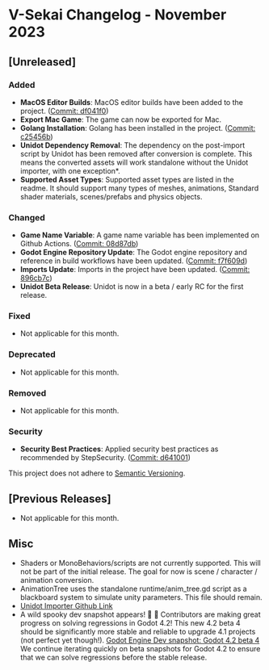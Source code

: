 # V-Sekai Changelog - November 2023

## [Unreleased]

### Added

- **MacOS Editor Builds**: MacOS editor builds have been added to the project. ([Commit: df041f0](https://github.com/V-Sekai/v-sekai-game/commit/df041f0))
- **Export Mac Game**: The game can now be exported for Mac.
- **Golang Installation**: Golang has been installed in the project. ([Commit: c25456b](https://github.com/V-Sekai/v-sekai-game/commit/c25456b))
- **Unidot Dependency Removal**: The dependency on the post-import script by Unidot has been removed after conversion is complete. This means the converted assets will work standalone without the Unidot importer, with one exception\*.
- **Supported Asset Types**: Supported asset types are listed in the readme. It should support many types of meshes, animations, Standard shader materials, scenes/prefabs and physics objects.

### Changed

- **Game Name Variable**: A game name variable has been implemented on Github Actions. ([Commit: 08d87db](https://github.com/V-Sekai/v-sekai-game/commit/08d87db))
- **Godot Engine Repository Update**: The Godot engine repository and reference in build workflows have been updated. ([Commit: f7f609d](https://github.com/V-Sekai/v-sekai-game/commit/f7f609d))
- **Imports Update**: Imports in the project have been updated. ([Commit: 896cb7c](https://github.com/V-Sekai/v-sekai-game/commit/896cb7c))
- **Unidot Beta Release**: Unidot is now in a beta / early RC for the first release.

### Fixed

- Not applicable for this month.

### Deprecated

- Not applicable for this month.

### Removed

- Not applicable for this month.

### Security

- **Security Best Practices**: Applied security best practices as recommended by StepSecurity. ([Commit: d641001](https://github.com/V-Sekai/v-sekai-game/commit/d641001))

This project does not adhere to [Semantic Versioning](https://semver.org/spec/v2.0.0.html).

## [Previous Releases]

- Not applicable for this month.

## Misc

- Shaders or MonoBehaviors/scripts are not currently supported. This will not be part of the initial release. The goal for now is scene / character / animation conversion.
- AnimationTree uses the standalone runtime/anim_tree.gd script as a blackboard system to simulate unity parameters. This file should remain.
- [Unidot Importer Github Link](https://github.com/V-Sekai/Unidot_Importer)
- A wild spooky dev snapshot appears! 👻 🎃 Contributors are making great progress on solving regressions in Godot 4.2! This new 4.2 beta 4 should be significantly more stable and reliable to upgrade 4.1 projects (not perfect yet though!). [Godot Engine Dev snapshot: Godot 4.2 beta 4](https://godotengine.org/article/dev-snapshot-godot-4-2-beta-4/) We continue iterating quickly on beta snapshots for Godot 4.2 to ensure that we can solve regressions before the stable release.
